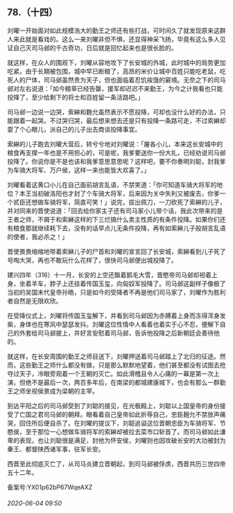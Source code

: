 ## 78.（十四）
刘曜一开始面对如此规模浩大的勤王之师还有些打战，可时间久了就发现原来这群人来此就是看戏的。这么一来刘曜非但不惧，还显得神采飞扬，毕竟有这么多人见证自己灭司马邺的千古奇功，日后就是回忆起来也是很长脸的。



就这样，在众人的围观下，刘曜从容地攻下了长安城的外城，此时城中的局势更加吃紧。由于长期被包围，城中早已断粮了，高昂的米价让城中百姓只能吃老鼠，吃死人的尸体，司马邺虽然贵为天子，但也面临着忍饥挨饿的窘境。无奈之下的司马邺对左右说道：「如今粮草已经告罄，援军却迟迟不来勤王，为今之计我看也只能投降了，至少给剩下的将士和百姓留一条活路吧。」



司马邺一边说一边哭，索綝和麴允虽然表示不愿投降，可却也没什么好的办法，只能跟着一起哭。不过哭归哭，最后想来想去还是只有投降一条路可走，不过索綝却耍了个心眼儿，派自己的儿子出去商谈投降事宜。



索綝的儿子跑去刘曜大营后，转兮兮地对刘曜说：「屠各小儿，本来这长安城中的粮食再支撑一年也是不用担心的，可是呢，我爹要送你一份大礼，已经劝说司马邺投降了。你说你是不是也该和我爹意思意思呢？这样吧，要不你奏明刘聪，封我爹为车骑大将军、万户侯，这样一来也能皆大欢喜了。」



刘曜看着这黄口小儿在自己面前胡言乱语，不禁笑道：「你可知道车骑大将军的地位？本王当初破洛阳也才封了个车骑大将军，后来因为关中失利又被废去，你爹一个贰臣还想做车骑将军，简直可笑！」说完，拔出佩刀，一刀砍死了索綝的儿子，并对同来的晋使说道：「回去给你家主子还有司马家小儿带个话，我此次带来的是王者之师，不屑于和索綝这样的下三烂搞什么卖主性质的有条件投降。如果你们还有粮食那就继续耗下去，没有的话早点儿无条件投降，再有如索綝儿子般胡言乱语的使者，我必杀之！」



晋使畏畏缩缩地带着索綝儿子的尸首和刘曜的宣言回了长安城，索綝看到儿子死了号啕大哭，再也不敢玩什么花样了，很快司马邺便出城投降了。



建兴四年（316）十一月，长安的上空还飘着鹅毛大雪，晋愍帝司马邺却袒着上身，坐着羊车，脖子上还挂着传国玉玺，向匈奴军投降了。司马邺这副样子像极了当初的吴国末代皇帝孙皓，只是如今的受降者不再是他们司马家了，刘曜作为胜利者自然是无限欢欣。



在受降仪式上，刘曜将传国玉玺解下，并看到司马邺因为赤膊着上身而冻得浑身发紫，身体也在寒风中瑟瑟发抖。刘曜这位性情中人看着也着实于心不忍，便解下自己的外套给司马邺披上，并好言安慰着司马邺，告诉他投降之后新朝廷会善待他的。



就这样，在长安周围的勤王之师目送下，刘曜押送着司马邺踏上了北归的征途。然而，这些勤王之师什么都没有做，只是那么默默地望着，他们甚至都没有试图去抢夺过天子，冷眼旁观着一个王朝的灭亡。如此滑稽且令人心痛的一幕是第一次上演，但绝不是最后一次，两百多年后，在南梁的都城建康城下，也会有那么一群勤王之师坐视侯景成为梁朝的主宰。



到达平阳之后的司马邺受到了刘聪的接见，在光极殿上，刘聪以上国皇帝的身份接受了亡国之君司马邺的朝拜。眼看着自己皇帝如此折辱自己，忠臣麹允不禁放声痛哭，回住所后便自杀了。在刘曜的提议下，刘聪追谥这位晋朝忠臣为车骑将军、节愍侯，至于那位一心想做车骑将军的索綝却被拉去菜市口斩首了。而司马邺如此谦卑的表现，也让刘聪很是满足，封他为怀安侯，刘曜则也因攻破长安的大功被封为秦王、都督陕西诸军事，驻军长安。



西晋至此彻底灭亡了，从司马炎建立晋朝起，到司马邺被俘虏，西晋共历三世四帝五十二年。



备案号:YX01p62bP67WqeAXZ


###### 2020-06-04 09:50
